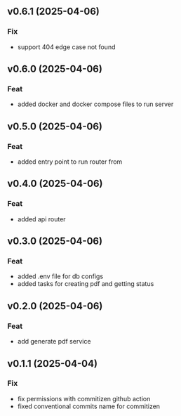 ## v0.6.1 (2025-04-06)

### Fix

- support 404 edge case not found

## v0.6.0 (2025-04-06)

### Feat

- added docker and docker compose files to run server

## v0.5.0 (2025-04-06)

### Feat

- added entry point to run router from

## v0.4.0 (2025-04-06)

### Feat

- added api router

## v0.3.0 (2025-04-06)

### Feat

- added .env file for db configs
- added tasks for creating pdf and getting status

## v0.2.0 (2025-04-06)

### Feat

- add generate pdf service

## v0.1.1 (2025-04-04)

### Fix

- fix permissions with commitizen github action
- fixed conventional commits name for commitizen
